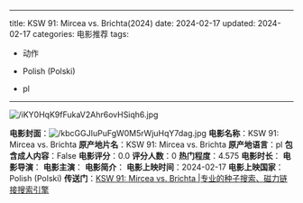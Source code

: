 
---
title: KSW 91: Mircea vs. Brichta(2024)
date: 2024-02-17
updated: 2024-02-17
categories: 电影推荐
tags:

- 动作

- Polish (Polski)
- pl
---

<img src="https://image.tmdb.org/t/p/original/iKY0HqK9fFukaV2Ahr6ovHSiqh6.jpg" alt="/iKY0HqK9fFukaV2Ahr6ovHSiqh6.jpg" title="/iKY0HqK9fFukaV2Ahr6ovHSiqh6.jpg">

**电影封面**：<img src="https://image.tmdb.org/t/p/w200/kbcGGJIuPuFgW0M5rWjuHqY7dag.jpg" alt="/kbcGGJIuPuFgW0M5rWjuHqY7dag.jpg" title="/kbcGGJIuPuFgW0M5rWjuHqY7dag.jpg">
**电影名称**：KSW 91: Mircea vs. Brichta
**原产地片名**：KSW 91: Mircea vs. Brichta
**原产地语言**：pl
**包含成人内容**：False
**电影评分**：0.0
**评分人数**：0
**热门程度**：4.575
**电影时长**：
**电影导演**：
**电影主演**：
**电影简介**：
**电影上映时间**：2024-02-17
**电影上映国家**：Polish (Polski)
**传送门**：[KSW 91: Mircea vs. Brichta |专业的种子搜索、磁力链接搜索引擎](https://movie.amd794.com:2083/?search=KSW%2091%3A%20Mircea%20vs.%20Brichta&ordering=&mode=match_phrase&page_size=10&page=1)

